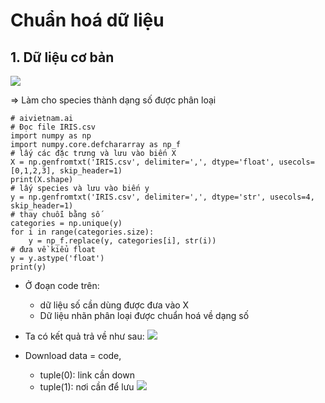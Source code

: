 # Chuẩn hoá dữ liệu
## 1. Dữ liệu cơ bản
![](https://i.imgur.com/UE3UQzo.png)

=> Làm cho species thành dạng số được phân loại

``` python=
# aivietnam.ai
# Đọc file IRIS.csv
import numpy as np
import numpy.core.defchararray as np_f
# lấy các đặc trưng và lưu vào biến X
X = np.genfromtxt('IRIS.csv', delimiter=',', dtype='float', usecols=[0,1,2,3], skip_header=1)
print(X.shape)
# lấy species và lưu vào biến y
y = np.genfromtxt('IRIS.csv', delimiter=',', dtype='str', usecols=4, skip_header=1)
# thay chuỗi bằng số
categories = np.unique(y)
for i in range(categories.size):
    y = np_f.replace(y, categories[i], str(i))    
# đưa về kiểu float    
y = y.astype('float')
print(y)
```

- Ở đoạn code trên:
    - dữ liệu số cần dùng được đưa vào X
    - Dữ liệu nhãn phân loại được chuẩn hoá về dạng số
    
- Ta có kết quả trả về như sau:
![](https://i.imgur.com/O1hqEp0.png)

- Download data = code, 
    - tuple(0): link cần down
    - tuple(1): nơi cần để lưu
![](https://i.imgur.com/SbrdUlY.png)

